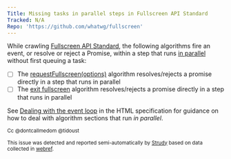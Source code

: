 ```yaml
---
Title: Missing tasks in parallel steps in Fullscreen API Standard
Tracked: N/A
Repo: 'https://github.com/whatwg/fullscreen'
---
```


While crawling [Fullscreen API Standard](https://fullscreen.spec.whatwg.org/), the following algorithms fire an event, or resolve or reject a Promise, within a step that runs [in parallel](https://html.spec.whatwg.org/multipage/infrastructure.html#in-parallel) without first queuing a task:
* [ ] The [requestFullscreen(options)](https://fullscreen.spec.whatwg.org/#dom-element-requestfullscreen) algorithm resolves/rejects a promise directly in a step that runs in parallel
* [ ] The [exit fullscreen](https://fullscreen.spec.whatwg.org/#exit-fullscreen) algorithm resolves/rejects a promise directly in a step that runs in parallel

See [Dealing with the event loop](https://html.spec.whatwg.org/multipage/webappapis.html#event-loop-for-spec-authors) in the HTML specification for guidance on how to deal with algorithm sections that run *in parallel*.

<sub>Cc @dontcallmedom @tidoust</sub>

<sub>This issue was detected and reported semi-automatically by [Strudy](https://github.com/w3c/strudy/) based on data collected in [webref](https://github.com/w3c/webref/).</sub>
